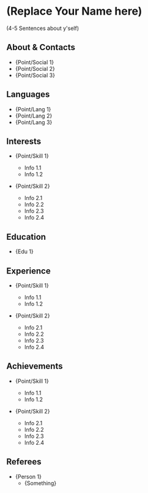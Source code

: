 # (Replace Your Name here)
(4-5 Sentences about y'self)

## About & Contacts
- {Point/Social 1}
- {Point/Social 2}
- {Point/Social 3}
<!-- Point/Social:👋📫-->

## Languages
- {Point/Lang 1}
- {Point/Lang 2}
- {Point/Lang 3}

## Interests
- {Point/Skill 1}
    - Info 1.1
    - Info 1.2

- {Point/Skill 2}
    - Info 2.1
    - Info 2.2
    - Info 2.3
    - Info 2.4

## Education
- {Edu 1}

## Experience
- {Point/Skill 1}
    - Info 1.1
    - Info 1.2

- {Point/Skill 2}
    - Info 2.1
    - Info 2.2
    - Info 2.3
    - Info 2.4

## Achievements
- {Point/Skill 1}
    - Info 1.1
    - Info 1.2

- {Point/Skill 2}
    - Info 2.1
    - Info 2.2
    - Info 2.3
    - Info 2.4



## Referees
- {Person 1}
    - {Something}


<!--
**harukafractus/harukafractus** is a ✨ _special_ ✨ repository because its `README.md` (this file) appears on your GitHub profile.

Here are some ideas to get you started:

[Bio emoji]
 
- 🔭 I’m currently working on ...
- 🌱 I’m currently learning ...
- 👯 I’m looking to collaborate on ...
- 🤔 I’m looking for help with ...
- 💬 Ask me about ...
- 📫 How to reach me: ...
- 😄 Pronouns: ...
- ⚡ Fun fact: ...
-->

